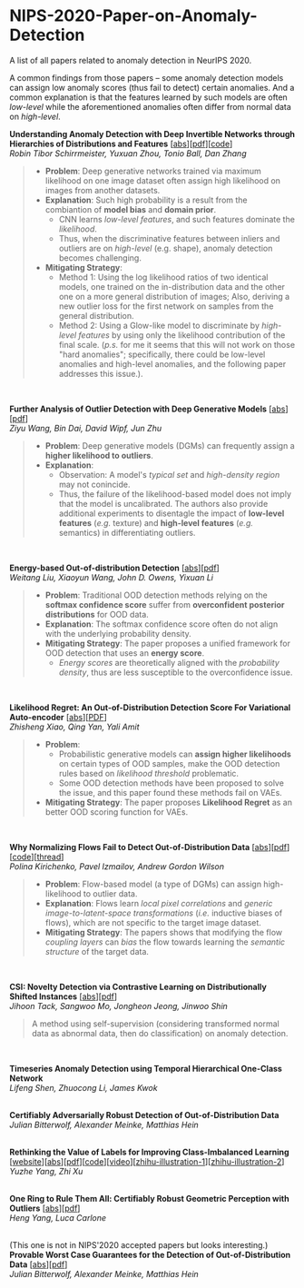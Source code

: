 # NIPS-2020-Paper-on-Anomaly-Detection
A list of all papers related to anomaly detection in NeurIPS 2020.  

A common findings from those papers – some anomaly detection models can assign low anomaly scores (thus fail to detect) certain anomalies. And a common explanation is that the features learned by such models are often *low-level* while the aforementioned anomalies often differ from normal data on *high-level*.

**Understanding Anomaly Detection with Deep Invertible Networks through Hierarchies of Distributions and Features** [[abs](https://arxiv.org/abs/2006.10848)][[pdf](https://arxiv.org/pdf/2006.10848.pdf)][[code](https://github.com/boschresearch/hierarchical_anomaly_detection)]     
*Robin Tibor Schirrmeister, Yuxuan Zhou, Tonio Ball, Dan Zhang*  
> - **Problem**: Deep generative networks trained via maximum likelihood on one image dataset often assign high likelihood on images from another datasets.   
> - **Explanation**: Such high probability is a result from the combiantion of **model bias** and **domain prior**.   
>   - CNN learns *low-level features*, and such features dominate the *likelihood*.  
>   - Thus, when the discriminative features between inliers and outliers are on *high-level* (e.g. shape), anomaly detection becomes challenging.  
> - **Mitigating Strategy**: 
>   - Method 1: Using the log likelihood ratios of two identical models, one trained on the in-distribution data and the other one on a more general distribution of images; Also, deriving a new outlier loss for the first network on samples from the general distribution.
>   - Method 2: Using a Glow-like model to discriminate by *high-level features* by using only the likelihood contribution of the final scale. (*p.s.* for me it seems that this will not work on those "hard anomalies"; specifically, there could be low-level anomalies and high-level anomalies, and the following paper addresses this issue.).
<br>

**Further Analysis of Outlier Detection with Deep Generative Models** [[abs](https://arxiv.org/abs/2010.13064)][[pdf](https://arxiv.org/pdf/2010.13064.pdf)]    
*Ziyu Wang, Bin Dai, David Wipf, Jun Zhu*   
> - **Problem**: Deep generative models (DGMs) can frequently assign a **higher likelihood to outliers**.     
> - **Explanation**:    
>   - Observation: A model's *typical set* and *high-density region* may not conincide.  
>   - Thus, the failure of the likelihood-based model does not imply that the model is uncalibrated. 
> The authors also provide additional experiments to disentagle the impact of **low-level features** (*e.g.* texture) and **high-level features** (*e.g.* semantics) in differentiating outliers. 
<br>

**Energy-based Out-of-distribution Detection** [[abs](https://arxiv.org/abs/2010.03759)][[pdf](https://arxiv.org/pdf/2010.03759.pdf)]    
*Weitang Liu, Xiaoyun Wang, John D. Owens, Yixuan Li*  
> - **Problem**: Traditional OOD detection methods relying on the **softmax confidence score** suffer from **overconfident posterior distributions** for OOD data.  
> - **Explanation**: The softmax confidence score often do not align with the underlying probability density.
> - **Mitigating Strategy**: The paper proposes a unified framework for OOD detection that uses an **energy score**.
>   - *Energy scores* are theoretically aligned with the *probability density*, thus are less susceptible to the overconfidence issue.
<br>

**Likelihood Regret: An Out-of-Distribution Detection Score For Variational Auto-encoder** [[abs](https://arxiv.org/abs/2003.02977)][[PDF](https://arxiv.org/pdf/2003.02977.pdf)]     
*Zhisheng Xiao, Qing Yan, Yali Amit*   
> - **Problem**: 
>    - Probabilistic generative models can **assign higher likelihoods** on certain types of OOD samples, make the OOD detection rules based on *likelihood threshold* problematic.  
>    - Some OOD detection methods have been proposed to solve the issue, and this paper found these methods fail on VAEs.  
> - **Mitigating Strategy**: The paper proposes **Likelihood Regret** as an better OOD scoring function for VAEs.
<br>

**Why Normalizing Flows Fail to Detect Out-of-Distribution Data** [[abs](https://arxiv.org/abs/2006.08545)][[pdf](https://arxiv.org/pdf/2006.08545.pdf)][[code](https://github.com/PolinaKirichenko/flows_ood)][[thread](https://twitter.com/polkirichenko/status/1272715634544119809)]    
*Polina Kirichenko, Pavel Izmailov, Andrew Gordon Wilson*  
> - **Problem**: Flow-based model (a type of DGMs) can assign high-likelihood to outlier data.    
> - **Explanation**: Flows learn *local pixel correlations* and *generic image-to-latent-space transformations* (*i.e.* inductive biases of flows), which are not specific to the target image dataset.    
> - **Mitigating Strategy**: The papers shows that modifying the flow *coupling layers* can *bias* the flow towards learning the *semantic structure* of the target data.
<br>

**CSI: Novelty Detection via Contrastive Learning on Distributionally Shifted Instances** [[abs](https://arxiv.org/abs/2007.08176)][[pdf](https://arxiv.org/pdf/2007.08176.pdf)]     
*Jihoon Tack, Sangwoo Mo, Jongheon Jeong, Jinwoo Shin*   
> A method using self-supervision (considering transformed normal data as abnormal data, then do classification) on anomaly detection.
<br>

**Timeseries Anomaly Detection using Temporal Hierarchical One-Class Network**       
*Lifeng Shen, Zhuocong Li, James Kwok*    
<br>

**Certifiably Adversarially Robust Detection of Out-of-Distribution Data**      
*Julian Bitterwolf, Alexander Meinke, Matthias Hein*  
<br>

**Rethinking the Value of Labels for Improving Class-Imbalanced Learning** [[website](https://www.mit.edu/~yuzhe/imbalanced-semi-self.html)][[abs](https://arxiv.org/abs/2006.07529)][[pdf](https://arxiv.org/pdf/2006.07529)][[code](https://github.com/YyzHarry/imbalanced-semi-self)][[video](http://www.youtube.com/watch?v=XltXZ3OZvyI)][[zhihu-illustration-1](https://zhuanlan.zhihu.com/p/265326764)][[zhihu-illustration-2](https://zhuanlan.zhihu.com/p/259710601)]      
*Yuzhe Yang, Zhi Xu*   
<br>

**One Ring to Rule Them All: Certifiably Robust Geometric Perception with Outliers** [[abs](https://arxiv.org/abs/2006.06769)][[pdf](https://arxiv.org/pdf/2006.06769)]    
*Heng Yang, Luca Carlone*   
<br>

(This one is not in NIPS'2020 accepted papers but looks interesting.)
**Provable Worst Case Guarantees for the Detection of Out-of-Distribution Data** [[abs](https://arxiv.org/abs/2007.08473)][[pdf](https://arxiv.org/pdf/2007.08473)]   
*Julian Bitterwolf, Alexander Meinke, Matthias Hein*   
<br>

